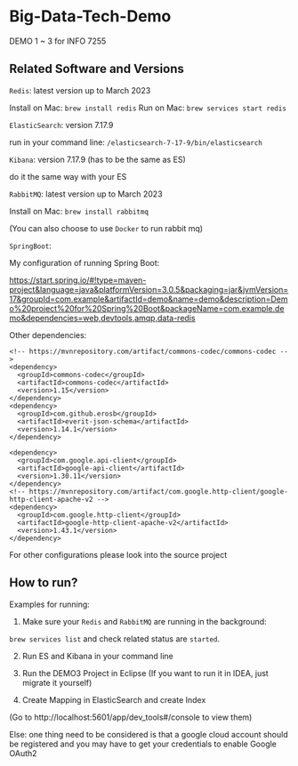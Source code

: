 # Big-Data-Tech-Demo
DEMO 1 ~ 3 for INFO 7255

## Related Software and Versions

`Redis`: latest version up to March 2023

Install on Mac: `brew install redis`
Run on Mac: `brew services start redis`

`ElasticSearch`: version 7.17.9

run in your command line: `/elasticsearch-7-17-9/bin/elasticsearch`

`Kibana`: version 7.17.9 (has to be the same as ES)

do it the same way with your ES

`RabbitMQ`: latest version up to March 2023

Install on Mac: `brew install rabbitmq`

(You can also choose to use `Docker` to run rabbit mq)

`SpringBoot`:

My configuration of running Spring Boot:

https://start.spring.io/#!type=maven-project&language=java&platformVersion=3.0.5&packaging=jar&jvmVersion=17&groupId=com.example&artifactId=demo&name=demo&description=Demo%20project%20for%20Spring%20Boot&packageName=com.example.demo&dependencies=web,devtools,amqp,data-redis

Other dependencies:

```maven
<!-- https://mvnrepository.com/artifact/commons-codec/commons-codec -->
<dependency>
  <groupId>commons-codec</groupId>
  <artifactId>commons-codec</artifactId>
  <version>1.15</version>
</dependency>
<dependency>
  <groupId>com.github.erosb</groupId>
  <artifactId>everit-json-schema</artifactId>
  <version>1.14.1</version>
</dependency>

<dependency>
  <groupId>com.google.api-client</groupId>
  <artifactId>google-api-client</artifactId>
  <version>1.30.11</version>
</dependency>
<!-- https://mvnrepository.com/artifact/com.google.http-client/google-http-client-apache-v2 -->
<dependency>
  <groupId>com.google.http-client</groupId>
  <artifactId>google-http-client-apache-v2</artifactId>
  <version>1.43.1</version>
</dependency>
```

For other configurations please look into the source project

## How to run?

Examples for running:

1. Make sure your `Redis` and `RabbitMQ` are running in the background:

`brew services list` and check related status are `started`.

2. Run ES and Kibana in your command line

3. Run the DEMO3 Project in Eclipse (If you want to run it in IDEA, just migrate it yourself)

4. Create Mapping in ElasticSearch and create Index

(Go to http://localhost:5601/app/dev_tools#/console to view them)

Else: one thing need to be considered is that a google cloud account should be registered and you may have to get your credentials to enable Google OAuth2
